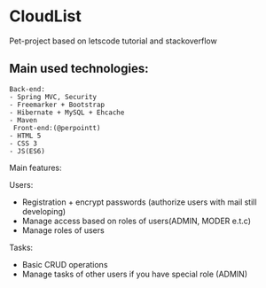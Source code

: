 # CloudList
Pet-project based on letscode tutorial and stackoverflow

## Main used technologies: 
	Back-end:
  	- Spring MVC, Security
  	- Freemarker + Bootstrap
  	- Hibernate + MySQL + Ehcache
  	- Maven  
	 Front-end:(@perpointt)
   	- HTML 5
   	- CSS 3
   	- JS(ES6)

Main features:

Users:
- Registration + encrypt passwords (authorize users with mail still developing)
- Manage access based on roles of users(ADMIN, MODER e.t.c)
- Manage roles of users

Tasks:
- Basic CRUD operations
- Manage tasks of other users if you have special role (ADMIN)



